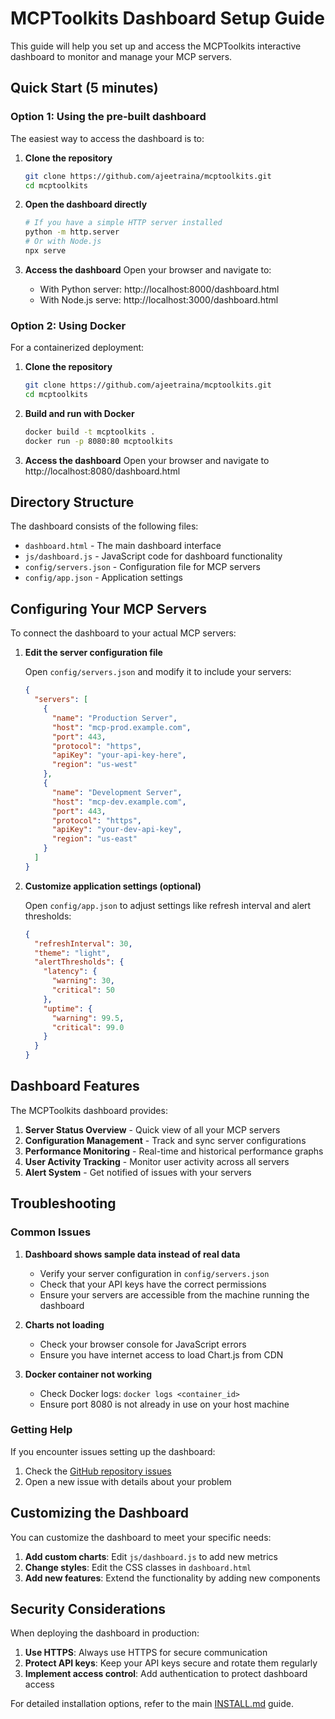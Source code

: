 # MCPToolkits Dashboard Setup Guide

This guide will help you set up and access the MCPToolkits interactive dashboard to monitor and manage your MCP servers.

## Quick Start (5 minutes)

### Option 1: Using the pre-built dashboard

The easiest way to access the dashboard is to:

1. **Clone the repository**
   ```bash
   git clone https://github.com/ajeetraina/mcptoolkits.git
   cd mcptoolkits
   ```

2. **Open the dashboard directly**
   ```bash
   # If you have a simple HTTP server installed
   python -m http.server
   # Or with Node.js
   npx serve
   ```

3. **Access the dashboard**
   Open your browser and navigate to:
   - With Python server: http://localhost:8000/dashboard.html
   - With Node.js serve: http://localhost:3000/dashboard.html

### Option 2: Using Docker

For a containerized deployment:

1. **Clone the repository**
   ```bash
   git clone https://github.com/ajeetraina/mcptoolkits.git
   cd mcptoolkits
   ```

2. **Build and run with Docker**
   ```bash
   docker build -t mcptoolkits .
   docker run -p 8080:80 mcptoolkits
   ```

3. **Access the dashboard**
   Open your browser and navigate to http://localhost:8080/dashboard.html

## Directory Structure

The dashboard consists of the following files:

- `dashboard.html` - The main dashboard interface
- `js/dashboard.js` - JavaScript code for dashboard functionality
- `config/servers.json` - Configuration file for MCP servers
- `config/app.json` - Application settings

## Configuring Your MCP Servers

To connect the dashboard to your actual MCP servers:

1. **Edit the server configuration file**

   Open `config/servers.json` and modify it to include your servers:

   ```json
   {
     "servers": [
       {
         "name": "Production Server",
         "host": "mcp-prod.example.com",
         "port": 443,
         "protocol": "https",
         "apiKey": "your-api-key-here",
         "region": "us-west"
       },
       {
         "name": "Development Server",
         "host": "mcp-dev.example.com",
         "port": 443,
         "protocol": "https",
         "apiKey": "your-dev-api-key",
         "region": "us-east"
       }
     ]
   }
   ```

2. **Customize application settings (optional)**

   Open `config/app.json` to adjust settings like refresh interval and alert thresholds:

   ```json
   {
     "refreshInterval": 30,
     "theme": "light",
     "alertThresholds": {
       "latency": {
         "warning": 30,
         "critical": 50
       },
       "uptime": {
         "warning": 99.5,
         "critical": 99.0
       }
     }
   }
   ```

## Dashboard Features

The MCPToolkits dashboard provides:

1. **Server Status Overview** - Quick view of all your MCP servers
2. **Configuration Management** - Track and sync server configurations
3. **Performance Monitoring** - Real-time and historical performance graphs
4. **User Activity Tracking** - Monitor user activity across all servers
5. **Alert System** - Get notified of issues with your servers

## Troubleshooting

### Common Issues

1. **Dashboard shows sample data instead of real data**
   - Verify your server configuration in `config/servers.json`
   - Check that your API keys have the correct permissions
   - Ensure your servers are accessible from the machine running the dashboard

2. **Charts not loading**
   - Check your browser console for JavaScript errors
   - Ensure you have internet access to load Chart.js from CDN

3. **Docker container not working**
   - Check Docker logs: `docker logs <container_id>`
   - Ensure port 8080 is not already in use on your host machine

### Getting Help

If you encounter issues setting up the dashboard:

1. Check the [GitHub repository issues](https://github.com/ajeetraina/mcptoolkits/issues)
2. Open a new issue with details about your problem

## Customizing the Dashboard

You can customize the dashboard to meet your specific needs:

1. **Add custom charts**: Edit `js/dashboard.js` to add new metrics
2. **Change styles**: Edit the CSS classes in `dashboard.html`
3. **Add new features**: Extend the functionality by adding new components

## Security Considerations

When deploying the dashboard in production:

1. **Use HTTPS**: Always use HTTPS for secure communication
2. **Protect API keys**: Keep your API keys secure and rotate them regularly
3. **Implement access control**: Add authentication to protect dashboard access

For detailed installation options, refer to the main [INSTALL.md](./INSTALL.md) guide.
